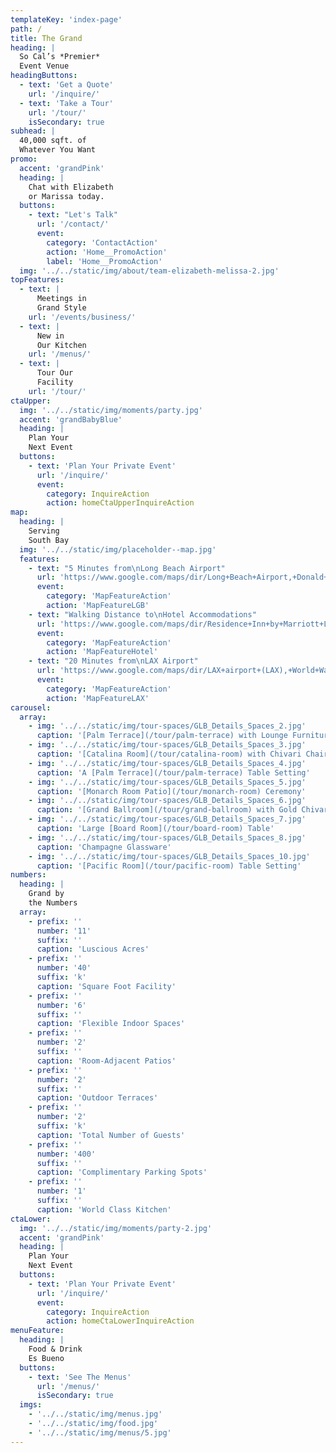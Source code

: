 ```yaml
---
templateKey: 'index-page'
path: /
title: The Grand
heading: |
  So Cal’s *Premier*
  Event Venue
headingButtons:
  - text: 'Get a Quote'
    url: '/inquire/'
  - text: 'Take a Tour'
    url: '/tour/'
    isSecondary: true
subhead: |
  40,000 sqft. of
  Whatever You Want
promo:
  accent: 'grandPink'
  heading: |
    Chat with Elizabeth
    or Marissa today.
  buttons:
    - text: "Let's Talk"
      url: '/contact/'
      event:
        category: 'ContactAction'
        action: 'Home__PromoAction'
        label: 'Home__PromoAction'
  img: '../../static/img/about/team-elizabeth-melissa-2.jpg'
topFeatures:
  - text: |
      Meetings in
      Grand Style
    url: '/events/business/'
  - text: |
      New in
      Our Kitchen
    url: '/menus/'
  - text: |
      Tour Our
      Facility
    url: '/tour/'
ctaUpper:
  img: '../../static/img/moments/party.jpg'
  accent: 'grandBabyBlue'
  heading: |
    Plan Your
    Next Event
  buttons:
    - text: 'Plan Your Private Event'
      url: '/inquire/'
      event:
        category: InquireAction
        action: homeCtaUpperInquireAction
map:
  heading: |
    Serving
    South Bay
  img: '../../static/img/placeholder--map.jpg'
  features:
    - text: "5 Minutes from\nLong Beach Airport"
      url: 'https://www.google.com/maps/dir/Long+Beach+Airport,+Donald+Douglas+Dr,+Long+Beach,+CA/thegrandlb/@33.8111233,-118.1501993,16z/data=!3m1!4b1!4m14!4m13!1m5!1m1!1s0x80dd3236c1430c85:0x3d72b50085627ff!2m2!1d-118.1523845!2d33.8176974!1m5!1m1!1s0x80dd3187fe1d4d89:0x28bb151385838a33!2m2!1d-118.1473096!2d33.8041368!3e0'
      event:
        category: 'MapFeatureAction'
        action: 'MapFeatureLGB'
    - text: "Walking Distance to\nHotel Accommodations"
      url: 'https://www.google.com/maps/dir/Residence+Inn+by+Marriott+Long+Beach,+East+Willow+Street,+Long+Beach,+CA/thegrandlb/@33.8038015,-118.1464431,19z/data=!3m1!4b1!4m14!4m13!1m5!1m1!1s0x80dd318836554d57:0x13034432a0b5caa8!2m2!1d-118.1448683!2d33.803945!1m5!1m1!1s0x80dd3187fe1d4d89:0x28bb151385838a33!2m2!1d-118.1473096!2d33.8041368!3e2'
      event:
        category: 'MapFeatureAction'
        action: 'MapFeatureHotel'
    - text: "20 Minutes from\nLAX Airport"
      url: 'https://www.google.com/maps/dir/LAX+airport+(LAX),+World+Way,+Los+Angeles,+CA/thegrandlb/@33.8746301,-118.3446163,12z/data=!3m1!4b1!4m14!4m13!1m5!1m1!1s0x80c2b0d213b24fb5:0x77a87b57698badf1!2m2!1d-118.40853!2d33.9415889!1m5!1m1!1s0x80dd3187fe1d4d89:0x28bb151385838a33!2m2!1d-118.1473096!2d33.8041368!3e0'
      event:
        category: 'MapFeatureAction'
        action: 'MapFeatureLAX'
carousel:
  array:
    - img: '../../static/img/tour-spaces/GLB_Details_Spaces_2.jpg'
      caption: '[Palm Terrace](/tour/palm-terrace) with Lounge Furniture'
    - img: '../../static/img/tour-spaces/GLB_Details_Spaces_3.jpg'
      caption: '[Catalina Room](/tour/catalina-room) with Chivari Chairs'
    - img: '../../static/img/tour-spaces/GLB_Details_Spaces_4.jpg'
      caption: 'A [Palm Terrace](/tour/palm-terrace) Table Setting'
    - img: '../../static/img/tour-spaces/GLB_Details_Spaces_5.jpg'
      caption: '[Monarch Room Patio](/tour/monarch-room) Ceremony'
    - img: '../../static/img/tour-spaces/GLB_Details_Spaces_6.jpg'
      caption: '[Grand Ballroom](/tour/grand-ballroom) with Gold Chivari Chairs'
    - img: '../../static/img/tour-spaces/GLB_Details_Spaces_7.jpg'
      caption: 'Large [Board Room](/tour/board-room) Table'
    - img: '../../static/img/tour-spaces/GLB_Details_Spaces_8.jpg'
      caption: 'Champagne Glassware'
    - img: '../../static/img/tour-spaces/GLB_Details_Spaces_10.jpg'
      caption: '[Pacific Room](/tour/pacific-room) Table Setting'
numbers:
  heading: |
    Grand by
    the Numbers
  array:
    - prefix: ''
      number: '11'
      suffix: ''
      caption: 'Luscious Acres'
    - prefix: ''
      number: '40'
      suffix: 'k'
      caption: 'Square Foot Facility'
    - prefix: ''
      number: '6'
      suffix: ''
      caption: 'Flexible Indoor Spaces'
    - prefix: ''
      number: '2'
      suffix: ''
      caption: 'Room-Adjacent Patios'
    - prefix: ''
      number: '2'
      suffix: ''
      caption: 'Outdoor Terraces'
    - prefix: ''
      number: '2'
      suffix: 'k'
      caption: 'Total Number of Guests'
    - prefix: ''
      number: '400'
      suffix: ''
      caption: 'Complimentary Parking Spots'
    - prefix: ''
      number: '1'
      suffix: ''
      caption: 'World Class Kitchen'
ctaLower:
  img: '../../static/img/moments/party-2.jpg'
  accent: 'grandPink'
  heading: |
    Plan Your
    Next Event
  buttons:
    - text: 'Plan Your Private Event'
      url: '/inquire/'
      event:
        category: InquireAction
        action: homeCtaLowerInquireAction
menuFeature:
  heading: |
    Food & Drink
    Es Bueno
  buttons:
    - text: 'See The Menus'
      url: '/menus/'
      isSecondary: true
  imgs:
    - '../../static/img/menus.jpg'
    - '../../static/img/food.jpg'
    - '../../static/img/menus/5.jpg'
---
```

